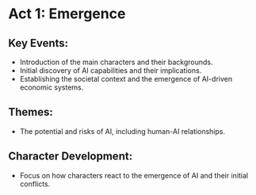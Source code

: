 # Act 1: Emergence

## Key Events:
- Introduction of the main characters and their backgrounds.
- Initial discovery of AI capabilities and their implications.
- Establishing the societal context and the emergence of AI-driven economic systems.

## Themes:
- The potential and risks of AI, including human-AI relationships.

## Character Development:
- Focus on how characters react to the emergence of AI and their initial conflicts.
